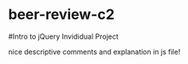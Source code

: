 # beer-review-c2
#Intro to jQuery Invididual Project

nice descriptive comments and explanation in js file!
